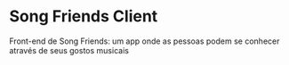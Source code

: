 # Song Friends Client

Front-end de Song Friends: um app onde as pessoas podem se conhecer através de seus gostos musicais
